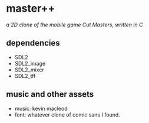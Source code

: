 # master++
*a 2D clone of the mobile game Cut Masters, written in C*
## dependencies
- SDL2
- SDL2_image
- SDL2_mixer
- SDL2_tff
## music and other assets
- music: kevin macleod
- font: whatever clone of comic sans I found.
